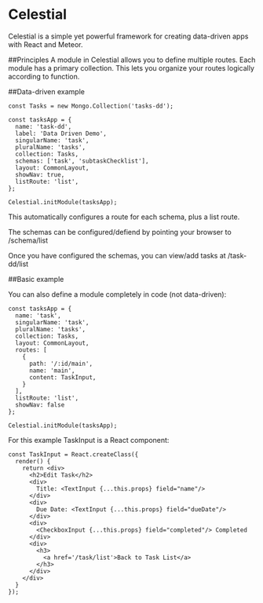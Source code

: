 # Celestial
Celestial is a simple yet powerful framework for creating data-driven apps with React and Meteor. 

##Principles
A module in Celestial allows you to define multiple routes. Each module has a primary collection.  This lets you organize your routes logically according to function.

##Data-driven example
```
const Tasks = new Mongo.Collection('tasks-dd');

const tasksApp = {
  name: 'task-dd',
  label: 'Data Driven Demo',
  singularName: 'task',
  pluralName: 'tasks',
  collection: Tasks,
  schemas: ['task', 'subtaskChecklist'],
  layout: CommonLayout,
  showNav: true,
  listRoute: 'list',
};

Celestial.initModule(tasksApp);
```

This automatically configures a route for each schema, plus a list route.

The schemas can be configured/defiend by pointing your browser to /schema/list

Once you have configured the schemas, you can view/add tasks at /task-dd/list

##Basic example

You can also define a module completely in code (not data-driven):

```
const tasksApp = {
  name: 'task',
  singularName: 'task',
  pluralName: 'tasks',
  collection: Tasks,
  layout: CommonLayout,
  routes: [
    {
      path: '/:id/main',
      name: 'main',
      content: TaskInput,
    }
  ],
  listRoute: 'list',
  showNav: false
};

Celestial.initModule(tasksApp);
```

For this example TaskInput is a React component:

```
const TaskInput = React.createClass({
  render() {
    return <div>
      <h2>Edit Task</h2>
      <div>
        Title: <TextInput {...this.props} field="name"/>
      </div>
      <div>
        Due Date: <TextInput {...this.props} field="dueDate"/>
      </div>
      <div>
        <CheckboxInput {...this.props} field="completed"/> Completed
      </div>
      <div>
        <h3>
          <a href='/task/list'>Back to Task List</a>
        </h3>
      </div>
    </div>
  }
});
```
